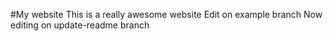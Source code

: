 #My website
This is a really awesome website
Edit on example branch
Now editing on update-readme branch
